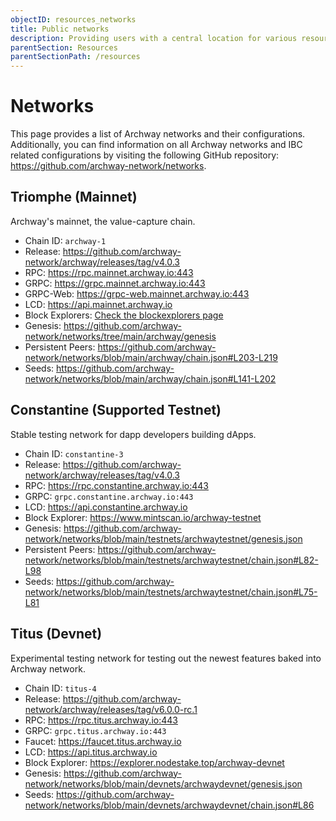 ```yaml
---
objectID: resources_networks
title: Public networks
description: Providing users with a central location for various resources to help with connecting and interacting with the networks within the Archway ecosystem
parentSection: Resources
parentSectionPath: /resources
---
```


# Networks

This page provides a list of Archway networks and their configurations. Additionally, you can find information on all Archway networks and IBC related configurations by visiting the following GitHub repository: <a href="https://github.com/archway-network/networks" target="_blank">https://github.com/archway-network/networks</a>.

## Triomphe (Mainnet)

Archway's mainnet, the value-capture chain.


- Chain ID: `archway-1`
- Release: https://github.com/archway-network/archway/releases/tag/v4.0.3
- RPC: https://rpc.mainnet.archway.io:443
- GRPC: https://grpc.mainnet.archway.io:443
- GRPC-Web: https://grpc-web.mainnet.archway.io:443
- LCD: https://api.mainnet.archway.io
- Block Explorers: [Check the blockexplorers page](/resources/blockexplorers)
- Genesis: https://github.com/archway-network/networks/tree/main/archway/genesis
- Persistent Peers: https://github.com/archway-network/networks/blob/main/archway/chain.json#L203-L219
- Seeds: https://github.com/archway-network/networks/blob/main/archway/chain.json#L141-L202


## Constantine (Supported Testnet)

Stable testing network for dapp developers building dApps.

- Chain ID: `constantine-3`
- Release: https://github.com/archway-network/archway/releases/tag/v4.0.3
- RPC: https://rpc.constantine.archway.io:443
- GRPC: `grpc.constantine.archway.io:443`
- LCD: https://api.constantine.archway.io
- Block Explorer: https://www.mintscan.io/archway-testnet
- Genesis: https://github.com/archway-network/networks/blob/main/testnets/archwaytestnet/genesis.json
- Persistent Peers: https://github.com/archway-network/networks/blob/main/testnets/archwaytestnet/chain.json#L82-L98
- Seeds: https://github.com/archway-network/networks/blob/main/testnets/archwaytestnet/chain.json#L75-L81


## Titus (Devnet)

Experimental testing network for testing out the newest features baked into Archway network.

- Chain ID: `titus-4`
- Release: https://github.com/archway-network/archway/releases/tag/v6.0.0-rc.1
- RPC: https://rpc.titus.archway.io:443
- GRPC: `grpc.titus.archway.io:443`
- Faucet: https://faucet.titus.archway.io
- LCD: https://api.titus.archway.io
- Block Explorer: https://explorer.nodestake.top/archway-devnet
- Genesis: https://github.com/archway-network/networks/blob/main/devnets/archwaydevnet/genesis.json
- Seeds: https://github.com/archway-network/networks/blob/main/devnets/archwaydevnet/chain.json#L86
